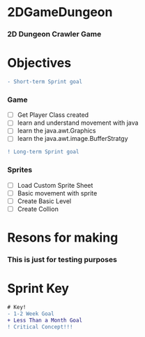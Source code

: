 # 2DGameDungeon
### 2D Dungeon Crawler Game

# Objectives
```diff
- Short-term Sprint goal
```
### Game
- [ ] Get Player Class created
- [ ] learn and understand movement with java
- [ ] learn the java.awt.Graphics
- [ ] learn the java.awt.image.BufferStratgy

```diff
! Long-term Sprint goal
```
### Sprites
- [ ] Load Custom Sprite Sheet
- [ ] Basic movement with sprite
- [ ] Create Basic Level
- [ ] Create Collion

# Resons for making
### This is just for testing purposes

# Sprint Key
```diff
# Key!
- 1-2 Week Goal
+ Less Than a Month Goal
! Critical Concept!!!
```
